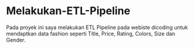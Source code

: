 # Melakukan-ETL-Pipeline
Pada proyek ini saya melakukan ETL Pipeline pada webiste dicoding untuk mendaptkan data fashion seperti Title, Price, Rating, Colors, Size dan Gender.
